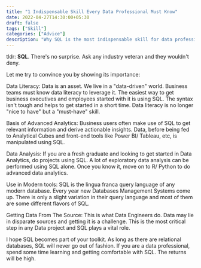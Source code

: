 ```yaml
---
title: "1 Indispensable Skill Every Data Professional Must Know"
date: 2022-04-27T14:30:00+05:30
draft: false
tags: ["Skill"]
categories: ["Advice"]
description: "Why SQL is the most indispensable skill for data professionals"
---
```


tldr: **SQL**. There's no surprise. Ask any industry veteran and they wouldn't deny.

Let me try to convince you by showing its importance:

Data Literacy:
Data is an asset. We live in a "data-driven" world. Business teams must know data literacy to leverage it. The easiest way to get business executives and employees started with it is using SQL. The syntax isn't tough and helps to get started in a short time. Data literacy is no longer "nice to have" but a "must-have" skill.

Basis of Advanced Analytics:
Business users often make use of SQL to get relevant information and derive actionable insights. Data, before being fed to Analytical Cubes and front-end tools like Power BI/ Tableau, etc, is manipulated using SQL.

Data Analysis:
If you are a fresh graduate and looking to get started in Data Analytics, do projects using SQL. A lot of exploratory data analysis can be performed using SQL alone. Once you know it, move on to R/ Python to do advanced data analytics.

Use in Modern tools:
SQL is the lingua franca query language of any modern database. Every year new Databases Management Systems come up. There is only a slight variation in their query language and most of them are some different flavors of SQL.

Getting Data From The Source:
This is what Data Engineers do. Data may lie in disparate sources and getting it is a challenge. This is the most critical step in any Data project and SQL plays a vital role.

I hope SQL becomes part of your toolkit. As long as there are relational databases, SQL will never go out of fashion. If you are a data professional, spend some time learning and getting comfortable with SQL. The returns will be high.